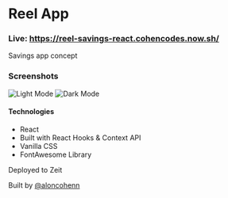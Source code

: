# Reel App

### Live: https://reel-savings-react.cohencodes.now.sh/

Savings app concept

### Screenshots

![Light Mode](https://imgur.com/WUOCRdJ.png) ![Dark Mode](https://imgur.com/JyzNSb5.png)

#### Technologies

- React
- Built with React Hooks & Context API
- Vanilla CSS
- FontAwesome Library

Deployed to Zeit

Built by [@aloncohenn](https://github.com/aloncohenn)
